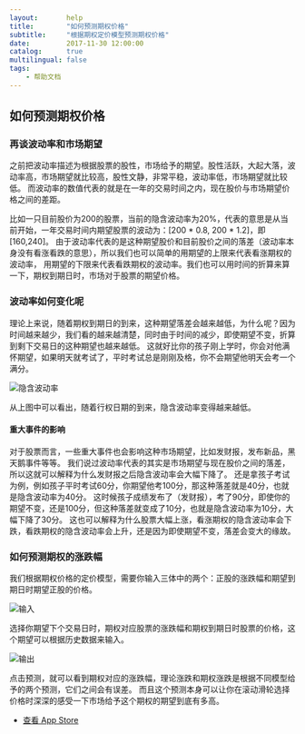 ```yaml
---
layout:       help
title:        "如何预测期权价格"
subtitle:     "根据期权定价模型预测期权价格"
date:         2017-11-30 12:00:00
catalog:      true
multilingual: false
tags:
    - 帮助文档
---
```



## 如何预测期权价格

### 再谈波动率和市场期望

之前把波动率描述为根据股票的股性，市场给予的期望。股性活跃，大起大落，波动率高，市场期望就比较高，股性文静，非常平稳，波动率低，市场期望就比较低。
而波动率的数值代表的就是在一年的交易时间之内，现在股价与市场期望价格之间的差距。

比如一只目前股价为200的股票，当前的隐含波动率为20%，代表的意思是从当前开始，一年交易时间内期望股票的波动为：[200 * 0.8, 200 * 1.2]，即[160,240]。
由于波动率代表的是这种期望股价和目前股价之间的落差（波动率本身没有看涨看跌的意思），所以我们也可以简单的用期望的上限来代表看涨期权的波动率，
用期望的下限来代表看跌期权的波动率。我们也可以用时间的折算来算一下，期权到期日时，市场对于股票的期望价格。

### 波动率如何变化呢

理论上来说，随着期权到期日的到来，这种期望落差会越来越低，为什么呢？因为时间越来越少，我们看的越来越清楚，同时由于时间的减少，即使期望不变，折算到剩下交易日的这种期望也越来越低。
这就好比你的孩子刚上学时，你会对他满怀期望，如果明天就考试了，平时考试总是刚刚及格，你不会期望他明天会考一个满分。

<img src="{{ site.baseurl }}/img/forecast/forecast_vol.png" alt="隐含波动率" class="inline"/>

从上图中可以看出，随着行权日期的到来，隐含波动率变得越来越低。

#### 重大事件的影响

对于股票而言，一些重大事件也会影响这种市场期望，比如发财报，发布新品，黑天鹅事件等等。
我们说过波动率代表的其实是市场期望与现在股价之间的落差，所以这就可以解释为什么发财报之后隐含波动率会大幅下降了。
还是拿孩子考试为例，例如孩子平时考试60分，你期望他考100分，那这种落差就是40分，也就是隐含波动率为40分。
这时候孩子成绩发布了（发财报），考了90分，即使你的期望不变，还是100分，但这种落差就变成了10分，也就是隐含波动率为10分，大幅下降了30分。
这也可以解释为什么股票大幅上涨，看涨期权的隐含波动率会下跌，看跌期权的隐含波动率会上升，还是因为即使期望不变，落差会变大的缘故。

### 如何预测期权的涨跌幅
我们根据期权价格的定价模型，需要你输入三体中的两个：正股的涨跌幅和期望到期日时期望正股的价格。

<img src="{{ site.baseurl }}/img/forecast/forecast_input.png" alt="输入" class="inline"/>

选择你期望下个交易日时，期权对应股票的涨跌幅和期权到期日时股票的价格，这个期望可以根据历史数据来输入。

<img src="{{ site.baseurl }}/img/forecast/forecast_output.png" alt="输出" class="inline"/>

点击预测，就可以看到期权对应的涨跌幅，理论涨跌和期权涨跌是根据不同模型给予的两个预测，它们之间会有误差。
而且这个预测本身可以让你在滚动滑轮选择价格时深深的感受一下市场给予这个期权的期望到底有多高。

-  [查看 App Store][1]

[1]: http://itunes.apple.com/us/app/id1228960496